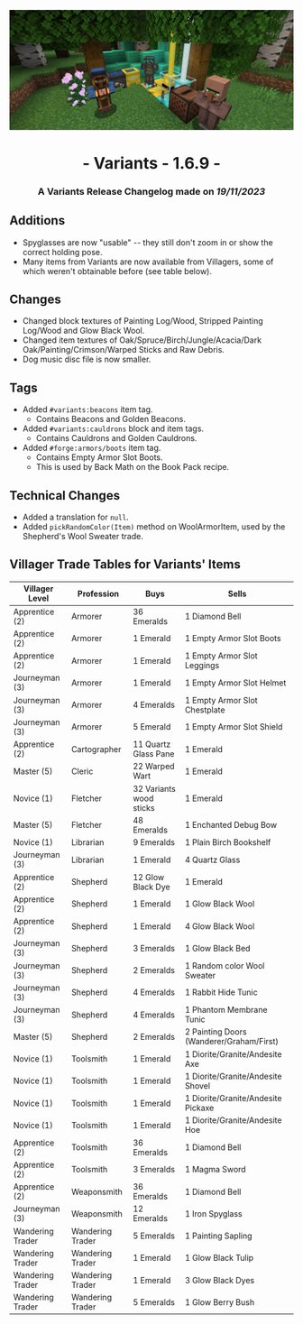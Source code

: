 ![Additions and Changes from 1.6.9](ChangelogPhoto.png)

# <center>- Variants - 1.6.9 -</center>
### <center>A Variants Release Changelog made on *19/11/2023*</center>

## Additions
- Spyglasses are now "usable" -- they still don't zoom in or show the correct holding pose.
- Many items from Variants are now available from Villagers, some of which weren't obtainable before (see table below).

## Changes
- Changed block textures of Painting Log/Wood, Stripped Painting Log/Wood and Glow Black Wool.
- Changed item textures of Oak/Spruce/Birch/Jungle/Acacia/Dark Oak/Painting/Crimson/Warped Sticks and Raw Debris.
- Dog music disc file is now smaller.

## Tags
- Added ```#variants:beacons``` item tag.
  - Contains Beacons and Golden Beacons.
- Added ```#variants:cauldrons``` block and item tags.
  - Contains Cauldrons and Golden Cauldrons.
- Added ```#forge:armors/boots``` item tag.
  - Contains Empty Armor Slot Boots.
  - This is used by Back Math on the Book Pack recipe.

## Technical Changes
- Added a translation for ```null```.
- Added ```pickRandomColor(Item)``` method on WoolArmorItem, used by the Shepherd's Wool Sweater trade.

## Villager Trade Tables for Variants' Items
| Villager Level   | Profession       | Buys                    | Sells                                    |
|------------------|------------------|-------------------------|------------------------------------------|
| Apprentice (2)   | Armorer          | 36 Emeralds             | 1 Diamond Bell                           |
| Apprentice (2)   | Armorer          | 1 Emerald               | 1 Empty Armor Slot Boots                 |
| Apprentice (2)   | Armorer          | 1 Emerald               | 1 Empty Armor Slot Leggings              |
| Journeyman (3)   | Armorer          | 1 Emerald               | 1 Empty Armor Slot Helmet                |
| Journeyman (3)   | Armorer          | 4 Emeralds              | 1 Empty Armor Slot Chestplate            |
| Journeyman (3)   | Armorer          | 5 Emerald               | 1 Empty Armor Slot Shield                |
| Apprentice (2)   | Cartographer     | 11 Quartz Glass Pane    | 1 Emerald                                |
| Master (5)       | Cleric           | 22 Warped Wart          | 1 Emerald                                |
| Novice (1)       | Fletcher         | 32 Variants wood sticks | 1 Emerald                                |
| Master (5)       | Fletcher         | 48 Emeralds             | 1 Enchanted Debug Bow                    |
| Novice (1)       | Librarian        | 9 Emeralds              | 1 Plain Birch Bookshelf                  |
| Journeyman (3)   | Librarian        | 1 Emerald               | 4 Quartz Glass                           |
| Apprentice (2)   | Shepherd         | 12 Glow Black Dye       | 1 Emerald                                |
| Apprentice (2)   | Shepherd         | 1 Emerald               | 1 Glow Black Wool                        |
| Apprentice (2)   | Shepherd         | 1 Emerald               | 4 Glow Black Wool                        |
| Journeyman (3)   | Shepherd         | 3 Emeralds              | 1 Glow Black Bed                         |
| Journeyman (3)   | Shepherd         | 2 Emeralds              | 1 Random color Wool Sweater              |
| Journeyman (3)   | Shepherd         | 4 Emeralds              | 1 Rabbit Hide Tunic                      |
| Journeyman (3)   | Shepherd         | 4 Emeralds              | 1 Phantom Membrane Tunic                 |
| Master (5)       | Shepherd         | 2 Emeralds              | 2 Painting Doors (Wanderer/Graham/First) |
| Novice (1)       | Toolsmith        | 1 Emerald               | 1 Diorite/Granite/Andesite Axe           |
| Novice (1)       | Toolsmith        | 1 Emerald               | 1 Diorite/Granite/Andesite Shovel        |
| Novice (1)       | Toolsmith        | 1 Emerald               | 1 Diorite/Granite/Andesite Pickaxe       |
| Novice (1)       | Toolsmith        | 1 Emerald               | 1 Diorite/Granite/Andesite Hoe           |
| Apprentice (2)   | Toolsmith        | 36 Emeralds             | 1 Diamond Bell                           |
| Apprentice (2)   | Toolsmith        | 3 Emeralds              | 1 Magma Sword                            |
| Apprentice (2)   | Weaponsmith      | 36 Emeralds             | 1 Diamond Bell                           |
| Journeyman (3)   | Weaponsmith      | 12 Emeralds             | 1 Iron Spyglass                          |
| Wandering Trader | Wandering Trader | 5 Emeralds              | 1 Painting Sapling                       |
| Wandering Trader | Wandering Trader | 1 Emerald               | 1 Glow Black Tulip                       |
| Wandering Trader | Wandering Trader | 1 Emerald               | 3 Glow Black Dyes                        |
| Wandering Trader | Wandering Trader | 5 Emeralds              | 1 Glow Berry Bush                        |
